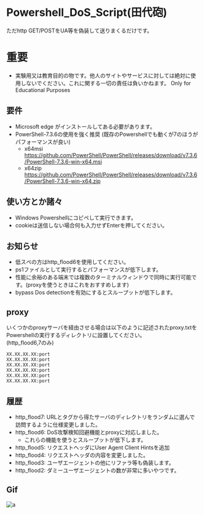 
# Powershell_DoS_Script(田代砲)


ただhttp GET/POSTをUA等を偽装して送りまくるだけです。


# 重要

- 実験用又は教育目的の物です。他人のサイトやサービスに対しては絶対に使用しないでください。これに関する一切の責任は負いかねます。 Only for Educational Purposes

## 要件
- Microsoft edge がインストールしてある必要があります。
- PowerShell-7.3.6の使用を強く推奨 (既存のPowershellでも動くが7のほうがパフォーマンスが良い)
  - x64msi https://github.com/PowerShell/PowerShell/releases/download/v7.3.6/PowerShell-7.3.6-win-x64.msi
  - x64zip https://github.com/PowerShell/PowerShell/releases/download/v7.3.6/PowerShell-7.3.6-win-x64.zip


## 使い方とか諸々

- Windows Powershellにコピペして実行できます。
- cookieは送信しない場合何も入力せずEnterを押してください。


## お知らせ

- 低スぺの方はhttp_flood6を使用してください。
- ps1ファイルとして実行するとパフォーマンスが低下します。
- 性能に余裕のある端末では複数のターミナルウィンドウで同時に実行可能です。(proxyを使うときはこれをおすすめします)
- bypass Dos detectionを有効にするとスループットが低下します。


## proxy
いくつかのproxyサーバを経由させる場合は以下のように記述されたproxy.txtをPowershellの実行するディレクトリに設置してください。  
(http_flood6,7のみ)
```
XX.XX.XX.XX:port
XX.XX.XX.XX:port
XX.XX.XX.XX:port
XX.XX.XX.XX:port
XX.XX.XX.XX:port
XX.XX.XX.XX:port
```


## 履歴
- http_flood7: URLと<href>タグから得たサーバのディレクトリをランダムに選んで訪問するように仕様変更しました。
- http_flood6: DoS攻撃検知回避機能とproxyに対応しました。
  - これらの機能を使うとスループットが低下します。
- http_flood5: リクエストヘッダにUser Agent Client Hintsを追加
- http_flood4: リクエストヘッダの内容を変更しました。
- http_flood3: ユーザエージェントの他にリファラ等も偽装します。
- http_flood2: ダミーユーザエージェントの数が非常に多いやつです。
## Gif
![a](https://github.com/rifurekusyon/Powershell_DoS_Script/assets/108679694/5449735b-7366-40e0-bf89-fd864494f9ad)
